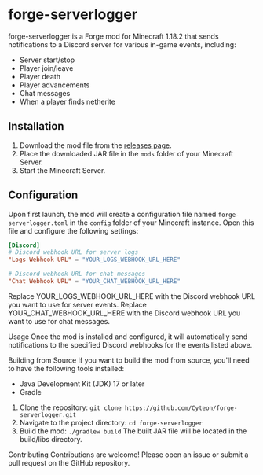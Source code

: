 # forge-serverlogger

forge-serverlogger is a Forge mod for Minecraft 1.18.2 that sends notifications to a Discord server for various in-game events, including:

- Server start/stop
- Player join/leave
- Player death
- Player advancements
- Chat messages
- When a player finds netherite

## Installation

1. Download the mod file from the [releases page](https://github.com/Cyteon/forge-serverlogger/releases).
2. Place the downloaded JAR file in the `mods` folder of your Minecraft Server.
3. Start the Minecraft Server.

## Configuration

Upon first launch, the mod will create a configuration file named `forge-serverlogger.toml` in the `config` folder of your Minecraft instance. Open this file and configure the following settings:

```toml
[Discord]
# Discord webhook URL for server logs
"Logs Webhook URL" = "YOUR_LOGS_WEBHOOK_URL_HERE"

# Discord webhook URL for chat messages
"Chat Webhook URL" = "YOUR_CHAT_WEBHOOK_URL_HERE"
```
Replace YOUR_LOGS_WEBHOOK_URL_HERE with the Discord webhook URL you want to use for server events. Replace YOUR_CHAT_WEBHOOK_URL_HERE with the Discord webhook URL you want to use for chat messages.

Usage
Once the mod is installed and configured, it will automatically send notifications to the specified Discord webhooks for the events listed above.

Building from Source
If you want to build the mod from source, you'll need to have the following tools installed:

- Java Development Kit (JDK) 17 or later
- Gradle

1. Clone the repository: `git clone https://github.com/Cyteon/forge-serverlogger.git`
2. Navigate to the project directory: `cd forge-serverlogger`
3. Build the mod: `./gradlew build`
The built JAR file will be located in the build/libs directory.

Contributing
Contributions are welcome! Please open an issue or submit a pull request on the GitHub repository.
